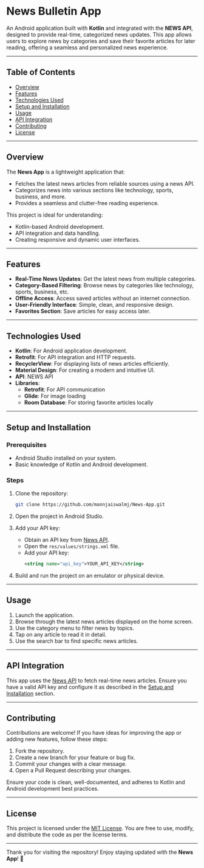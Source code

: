 # News Bulletin App

An Android application built with **Kotlin** and integrated with the **NEWS API**, designed to provide real-time, categorized news updates. This app allows users to explore news by categories and save their favorite articles for later reading, offering a seamless and personalized news experience.

---

## Table of Contents

- [Overview](#overview)
- [Features](#features)
- [Technologies Used](#technologies-used)
- [Setup and Installation](#setup-and-installation)
- [Usage](#usage)
- [API Integration](#api-integration)
- [Contributing](#contributing)
- [License](#license)

---

## Overview

The **News App** is a lightweight application that:

- Fetches the latest news articles from reliable sources using a news API.
- Categorizes news into various sections like technology, sports, business, and more.
- Provides a seamless and clutter-free reading experience.

This project is ideal for understanding:

- Kotlin-based Android development.
- API integration and data handling.
- Creating responsive and dynamic user interfaces.

---

## Features

- **Real-Time News Updates**: Get the latest news from multiple categories.
- **Category-Based Filtering**: Browse news by categories like technology, sports, business, etc.
- **Offline Access**: Access saved articles without an internet connection.
- **User-Friendly Interface**: Simple, clean, and responsive design.
- **Favorites Section**: Save articles for easy access later.

---

## Technologies Used

- **Kotlin**: For Android application development.
- **Retrofit**: For API integration and HTTP requests.
- **RecyclerView**: For displaying lists of news articles efficiently.
- **Material Design**: For creating a modern and intuitive UI.
- **API**: NEWS API
- **Libraries**:
  - **Retrofit**: For API communication
  - **Glide**: For image loading
  - **Room Database**: For storing favorite articles locally

---

## Setup and Installation

### Prerequisites

- Android Studio installed on your system.
- Basic knowledge of Kotlin and Android development.

### Steps

1. Clone the repository:

   ```bash
   git clone https://github.com/mannjaiswalmj/News-App.git
   ```

2. Open the project in Android Studio.

3. Add your API key:
   - Obtain an API key from [News API](https://newsapi.org/).
   - Open the `res/values/strings.xml` file.
   - Add your API key:
     ```xml
     <string name="api_key">YOUR_API_KEY</string>
     ```

4. Build and run the project on an emulator or physical device.

---

## Usage

1. Launch the application.
2. Browse through the latest news articles displayed on the home screen.
3. Use the category menu to filter news by topics.
4. Tap on any article to read it in detail.
5. Use the search bar to find specific news articles.

---

## API Integration

This app uses the [News API](https://newsapi.org/) to fetch real-time news articles. Ensure you have a valid API key and configure it as described in the [Setup and Installation](#setup-and-installation) section.

---

## Contributing

Contributions are welcome! If you have ideas for improving the app or adding new features, follow these steps:

1. Fork the repository.
2. Create a new branch for your feature or bug fix.
3. Commit your changes with a clear message.
4. Open a Pull Request describing your changes.

Ensure your code is clean, well-documented, and adheres to Kotlin and Android development best practices.

---

## License

This project is licensed under the [MIT License](LICENSE). You are free to use, modify, and distribute the code as per the license terms.

---

Thank you for visiting the repository! Enjoy staying updated with the **News App**! 📰

